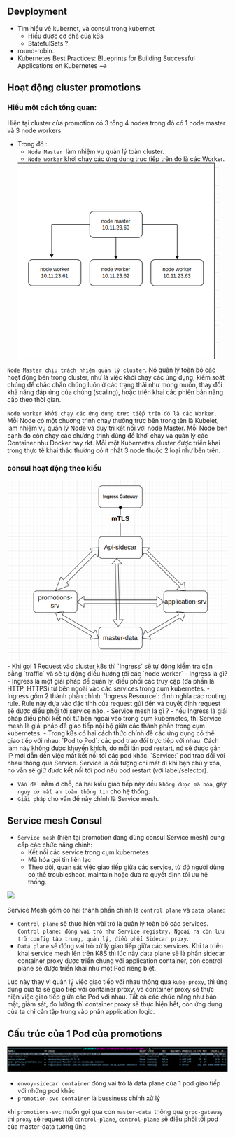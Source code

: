 ## Devployment
* Tìm hiểu về kubernet, và consul trong kubernet
  * Hiểu được cơ chế cũa k8s 
  * StatefulSets ?
* round-robin.
* Kubernetes Best Practices: Blueprints for Building Successful Applications on Kubernetes -->

## Hoạt động cluster promotions
### Hiểu một cách tổng quan: 
 Hiện tại cluster của promotion có 3 tổng 4 nodes trong đó có 1 node master và 3 node workers 
* Trong đó :  
  - `Node Master `làm nhiệm vụ quản lý toàn cluster.
  - `Node worker` khởi chạy các ứng dụng trực tiếp trên đó là các Worker.
  <img src="./../public/images/cluster.png">
  
`Node Master chịu trách nhiệm quản lý cluster`. Nó quản lý toàn bộ các hoạt động bên trong cluster, như là việc khởi chạy các ứng dụng, kiểm soát chúng để chắc chắn chúng luôn ở các trạng thái như mong muốn, thay đổi khả năng đáp ứng của chúng (scaling), hoặc triển khai các phiên bản nâng cấp theo thời gian.

 `Node worker khởi chạy các ứng dụng trực tiếp trên đó là các Worker.` Mỗi Node có một chương trình chạy thường trực bên trong tên là Kubelet, làm nhiệm vụ quản lý Node và duy trì kết nối với node Master. Mỗi Node bên cạnh đó còn chạy các chương trình dùng để khởi chạy và quản lý các Container như Docker hay rkt. Mỗi một Kubernetes cluster được triển khai trong thực tế khai thác thường có ít nhất 3 node thuộc 2 loại như bên trên.

### consul hoạt động theo kiểu
<img src="./../public/images/ingress.png">
- Khi gọi 1 Request vào cluster k8s thì `Ingress` sẽ tự động kiểm tra cân bằng `traffic` và sẽ tự động điều hướng tới các `node worker`
- Ingress là gì?
   - Ingress là một giải pháp để quản lý, điều phối các truy cập (đa phần là HTTP, HTTPS) từ bên ngoài vào các services trong cụm kubernetes.
   - Ingress gồm 2 thành phần chính:
    `Ingress Resource`: định nghĩa các routing rule. Rule này dựa vào đặc tính của request gửi đến và quyết định request sẽ được điều phối tới service nào.
- Service mesh là gì ? 
  - nếu Ingress là giải pháp điều phối kết nối từ bên ngoài vào trong cụm kubernetes, thì Service mesh là giải pháp để giao tiếp nội bộ giữa các thành phần trong cụm kubernetes.
  - Trong k8s có hai cách thức chính để các ứng dụng có thể giao tiếp với nhau:
  `Pod to Pod`: các pod trao đổi trực tiếp với nhau. Cách làm này không được khuyến khích, do mỗi lần pod restart, nó sẽ được gán IP mới dẫn đến việc mất kết nối tới các pod khác.
  `Service:` pod trao đổi với nhau thông qua Service. Service là đối tượng chỉ mất đi khi bạn chủ ý xóa, nó vẫn sẽ giữ được kết nối tới pod nếu pod restart (với label/selector).

- `Vấn đề ` nằm ở chỗ, cả hai kiểu giao tiếp này đều `không được mã hóa`, gây `nguy cơ mất an toàn thông tin` cho hệ thống.  
- `Giải pháp` cho vấn đề này chính là Service mesh.

## Service mesh Consul 
- `Service mesh` (hiện tại promotion đang dùng consul Service mesh) cung cấp các chức năng chính:
  - Kết nối các service trong cụm kubernetes
  - Mã hóa gói tin liên lạc
  - Theo dõi, quan sát việc giao tiếp giữa các service, từ đó người dùng có thể troubleshoot, maintain hoặc đưa ra quyết định tối ưu hệ thống.
<img src ="https://developer.hashicorp.com/_next/image?url=https%3A%2F%2Fcontent.hashicorp.com%2Fapi%2Fassets%3Fproduct%3Dconsul%26version%3Drefs%252Fheads%252Fstable-website%26asset%3Dwebsite%252Fpublic%252Fimg%252Fconsul-connect%252Fsvgs%252Fconsul_gateway_overview.svg%26width%3D1425%26height%3D1152&w=1920&q=75">

Service Mesh gồm có hai thành phần chính là `control plane` và `data plane`:

- `Control plane` sẽ thực hiện vài trò là quản lý toàn bộ các services. `Control plane: đóng vai trò như Service registry. Ngoài ra còn lưu trữ config tập trung, quản lý, điều phối Sidecar proxy`.
- `Data plane` sẽ đóng vai trò xử lý giao tiếp giữa các services.
Khi ta triển khai service mesh lên trên K8S thì lúc này data plane sẽ là phần sidecar container proxy được triển chung với application container, còn control plane sẽ được triển khai như một Pod riêng biệt.

Lúc này thay vì quản lý việc giao tiếp với nhau thông qua `kube-proxy`, thì ứng dụng của ta sẽ giao tiếp với container proxy, và container proxy sẽ thực hiện việc giao tiếp giữa các Pod với nhau. Tất cả các chức năng như bảo mật, giám sát, đo lường thì container proxy sẽ thực hiện hết, còn ứng dụng của ta chỉ cần tập trung vào phần application logic.

## Cấu trúc của 1 Pod của promotions
<img src="./../public/images/pod.png">

  - `envoy-sidecar container` đóng vai trò là data plane của 1 pod giao tiếp với những pod khác
  - `promotion-svc container` là bussiness chính xử lý
  
khi `promotions-svc` muốn gọi qua con `master-data `thông qua `grpc-gateway` thì `proxy`  sẽ request tới `control-plane`, `control-plane` sẽ điều phối tới pod của master-data tương ứng